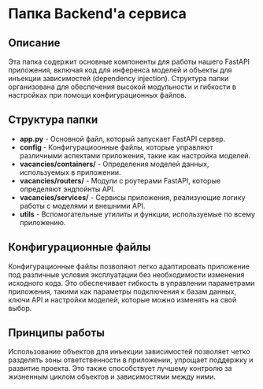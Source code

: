 # Папка Backend'а сервиса

## Описание

Эта папка содержит основные компоненты для работы нашего FastAPI приложения, включая код для инференса моделей и объекты для инъекции зависимостей (dependency injection). Структура папки организована для обеспечения высокой модульности и гибкости в настройках при помощи конфигурационных файлов.

## Структура папки

- **app.py** - Основной файл, который запускает FastAPI сервер.
- **config <X>** - Конфигурациоонные файлы, которые управляют различными аспектами приложения, такие как настройка моделей.
- **vacancies/containers/** - Определения моделей данных, используемых в приложении.
- **vacancies/routers/** - Модули с роутерами FastAPI, которые определяют эндпойнты API.
- **vacancies/services/** - Сервисы приложения, реализующие логику работы с моделями и внешними API.
- **utils** - Вспомогательные утилиты и функции, используемые по всему приложению.

## Конфигурационные файлы

Конфигурационные файлы позволяют легко адаптировать приложение под различные условия эксплуатации без необходимости изменения исходного кода. Это обеспечивает гибкость в управлении параметрами приложения, такими как параметры подключения к базам данных, ключи API и настройки моделей, которые можно изменять на свой выбор.

## Принципы работы

Использование объектов для инъекции зависимостей позволяет четко разделять зоны ответственности в приложении, упрощает поддержку и развитие проекта. Это также способствует лучшему контролю за жизненным циклом объектов и зависимостями между ними.
